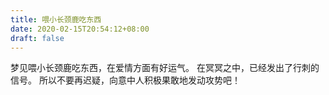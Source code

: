 ```yaml
---
title: 喂小长颈鹿吃东西
date: 2020-02-15T20:54:12+08:00
draft: false
---
```


梦见喂小长颈鹿吃东西，在爱情方面有好运气。
在冥冥之中，已经发出了行刺的信号。
所以不要再迟疑，向意中人积极果敢地发动攻势吧！